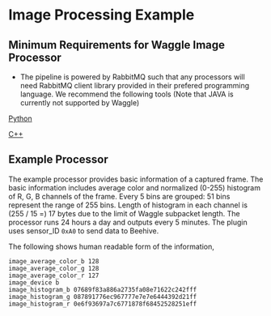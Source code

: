 <!--
waggle_topic=Waggle/Node/Plugins
-->

# Image Processing Example

## Minimum Requirements for Waggle Image Processor

* The pipeline is powered by RabbitMQ such that any processors will need RabbitMQ client library provided in their prefered programming language. We recommend the following tools (Note that JAVA is currently not supported by Waggle)

[Python](https://pypi.python.org/pypi/pika)

[C++](https://github.com/alanxz/rabbitmq-c)

## Example Processor

The example processor provides basic information of a captured frame. The basic information includes average color and normalized (0-255) histogram of R, G, B channels of the frame. Every 5 bins are grouped: 51 bins represent the range of 255 bins. Length of histogram in each channel is (255 / 15 =) 17 bytes due to the limit of Waggle subpacket length. The processor runs 24 hours a day and outputs every 5 minutes. The plugin uses sensor_ID `0xA0` to send data to Beehive.

The following shows human readable form of the information,

```
image_average_color_b 128
image_average_color_g 128
image_average_color_r 127
image_device b
image_histogram_b 07689f83a886a2735fa08e71622c242fff
image_histogram_g 087891776ec967777e7e7e6444392d21ff
image_histogram_r 0e6f93697a7c6771878f68452528251eff
```
